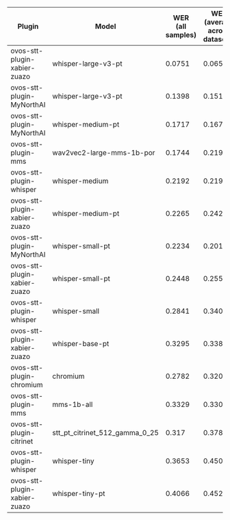 |Plugin|Model|WER<br>(all samples)| WER<br>(average across datasets) | Damerau Similarity | Score |
|-----|-----|--------------------|----------------------------------|--------------------|-------|
| ovos-stt-plugin-xabier-zuazo | whisper-large-v3-pt | 0.0751 | 0.0658 | 0.9727 | 90.4129 |
| ovos-stt-plugin-MyNorthAI | whisper-large-v3-pt | 0.1398 | 0.1517 | 0.94 | 80.2946 |
| ovos-stt-plugin-MyNorthAI | whisper-medium-pt | 0.1717 | 0.1679 | 0.9071 | 75.305 |
| ovos-stt-plugin-mms | wav2vec2-large-mms-1b-por | 0.1744 | 0.2196 | 0.8962 | 71.966 |
| ovos-stt-plugin-whisper | whisper-medium | 0.2192 | 0.219 | 0.9189 | 71.7535 |
| ovos-stt-plugin-xabier-zuazo | whisper-medium-pt | 0.2265 | 0.2424 | 0.9317 | 71.3245 |
| ovos-stt-plugin-MyNorthAI | whisper-small-pt | 0.2234 | 0.2015 | 0.8792 | 69.2397 |
| ovos-stt-plugin-xabier-zuazo | whisper-small-pt | 0.2448 | 0.2558 | 0.9044 | 67.8014 |
| ovos-stt-plugin-whisper | whisper-small | 0.2841 | 0.3405 | 0.8851 | 60.8679 |
| ovos-stt-plugin-xabier-zuazo | whisper-base-pt | 0.3295 | 0.3382 | 0.9048 | 60.2755 |
| ovos-stt-plugin-chromium | chromium | 0.2782 | 0.3204 | 0.83 | 58.16 |
| ovos-stt-plugin-mms | mms-1b-all | 0.3329 | 0.3306 | 0.8516 | 56.9074 |
| ovos-stt-plugin-citrinet | stt_pt_citrinet_512_gamma_0_25 | 0.317 | 0.3781 | 0.8353 | 54.5008 |
| ovos-stt-plugin-whisper | whisper-tiny | 0.3653 | 0.4504 | 0.8674 | 51.3602 |
| ovos-stt-plugin-xabier-zuazo | whisper-tiny-pt | 0.4066 | 0.4525 | 0.8205 | 46.8093 |